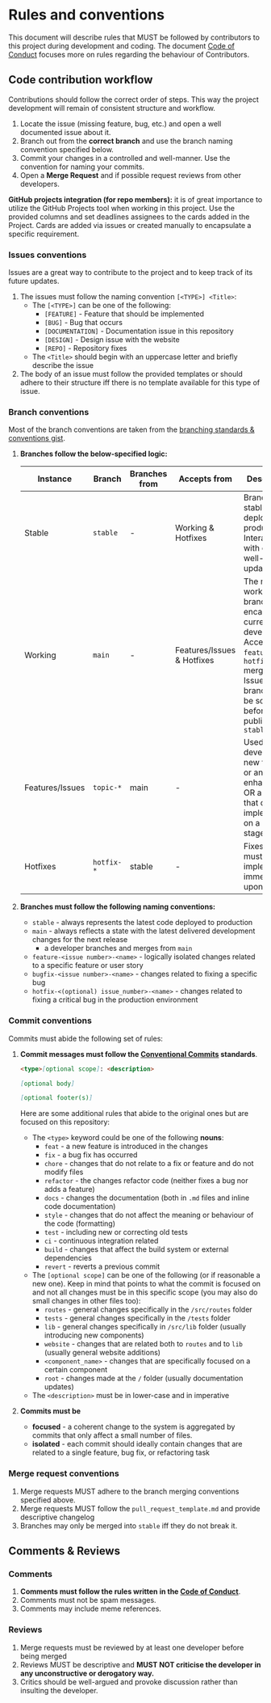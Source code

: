 # Rules and conventions

This document will describe rules that MUST be followed by contributors to this project during development and coding. The document [Code of Conduct](CODE_OF_CONDUCT.md) focuses more on rules regarding the behaviour of Contributors.

## Code contribution workflow

Contributions should follow the correct order of steps. This way the project development will remain of consistent structure and workflow.

1. Locate the issue (missing feature, bug, etc.) and open a well documented issue about it.
2. Branch out from the **correct branch** and use the branch naming convention specified below.
3. Commit your changes in a controlled and well-manner. Use the convention for naming your commits.
4. Open a **Merge Request** and if possible request reviews from other developers.

**GitHub projects integration (for repo members):** it is of great importance to utilize the GitHub Projects tool when working in this project. Use the provided columns and set deadlines assignees to the cards added in the Project. Cards are added via issues or created manually to encapsulate a specific requirement.

### Issues conventions

Issues are a great way to contribute to the project and to keep track of its future updates.

1. The issues must follow the naming convention `[<TYPE>] <Title>`:
   * The `[<TYPE>]` can be one of the following:
     * `[FEATURE]` - Feature that should be implemented
     * `[BUG]` - Bug that occurs
     * `[DOCUMENTATION]` - Documentation issue in this repository
     * `[DESIGN]` - Design issue with the website
     * `[REPO]` - Repository fixes
   * The `<Title>` should begin with an uppercase letter and briefly describe the issue
2. The body of an issue must follow the provided templates or should adhere to their structure iff there is no template available for this type of issue. 

### Branch conventions

Most of the branch conventions are taken from the [branching standards & conventions gist](https://gist.github.com/digitaljhelms/4287848).

1. **Branches follow the below-specified logic:**

   | Instance        | Branch     | Branches from | Accepts from               | Description                                                                                                                                                                |
   |-----------------|------------|---------------|----------------------------|----------------------------------------------------------------------------------------------------------------------------------------------------------------------------|
   | Stable          | `stable`   | -             | Working & Hotfixes         | Branch for stable code, deployed to production. Interacted with only on well-tested updates.                                                                               |
   | Working         | `main`     | -             | Features/Issues & Hotfixes | The main working branch that encapsulated current development. Accepts `features` and `hotfix` merges.  Issues on this branch must be solved before publishing to `stable` |
   | Features/Issues | `topic-*`  | main          | -                          | Used when developing a new feature or an enhancement OR a bug fix that could be implemented on a later stage                                                               |
   | Hotfixes        | `hotfix-*` | stable        | -                          | Fixes that must be implemented immediately upon                                                                                                                            |

2. **Branches must follow the following naming conventions:**
    * `stable` - always represents the latest code deployed to production
    * `main` - always reflects a state with the latest delivered development changes for the next release
      * a developer branches and merges from `main`
    * `feature-<issue number>-<name>` - logically isolated changes related to a specific feature or user story
    * `bugfix-<issue number>-<name>` - changes related to fixing a specific bug
    * `hotfix-<(optional) issue_number>-<name>` - changes related to fixing a critical bug in the production environment

### Commit conventions

Commits must abide the following set of rules:

1. **Commit messages must follow the [Conventional Commits](https://www.conventionalcommits.org/en/v1.0.0/) standards**.

    ```markdown
    <type>[optional scope]: <description>
    
    [optional body]
    
    [optional footer(s)]
    ```

    Here are some additional rules that abide to the original ones but are focused on this repository:
    * The `<type>` keyword could be one of the following **nouns**:
      * `feat` - a new feature is introduced in the changes 
      * `fix` - a bug fix has occurred
      * `chore` - changes that do not relate to a fix or feature and do not modify files
      * `refactor` - the changes refactor code (neither fixes a bug nor adds a feature)
      * `docs` - changes the documentation (both in `.md` files and inline code documentation)
      * `style` - changes that do not affect the meaning or behaviour of the code (formatting)
      * `test` - including new or correcting old tests
      * `ci` - continuous integration related
      * `build` - changes that affect the build system or external dependencies
      * `revert` - reverts a previous commit
    * The `[optional scope]` can be one of the following (or if reasonable a new one). Keep in mind that points to what the commit is focused on and not all changes must be in this specific scope (you may also do small changes in other files too):
      * `routes` - general changes specifically in the `/src/routes` folder
      * `tests` - general changes specifically in the `/tests` folder
      * `lib` - general changes specifically in `/src/lib` folder (usually introducing new components)
      * `website` - changes that are related both to `routes` and to `lib` (usually general website additions)
      * `<component_name>` - changes that are specifically focused on a certain component
      * `root` - changes made at the `/` folder (usually documentation updates)
    * The `<description>` must be in lower-case and in imperative

2. **Commits must be**
   * **focused** - a coherent change to the system is aggregated by commits that only affect a small number of files.
   * **isolated** - each commit should ideally contain changes that are related to a single feature, bug fix, or refactoring task

### Merge request conventions

1. Merge requests MUST adhere to the branch merging conventions specified above.
2. Merge requests MUST follow the `pull_request_template.md` and provide descriptive changelog
3. Branches may only be merged into `stable` iff they do not break it.

## Comments & Reviews

### Comments

1. **Comments must follow the rules written in the [Code of Conduct](CODE_OF_CONDUCT.md)**.
2. Comments must not be spam messages.
3. Comments may include meme references.

### Reviews

1. Merge requests must be reviewed by at least one developer before being merged
2. Reviews MUST be descriptive and **MUST NOT criticise the developer in any unconstructive or derogatory way.**
3. Critics should be well-argued and provoke discussion rather than insulting the developer.

